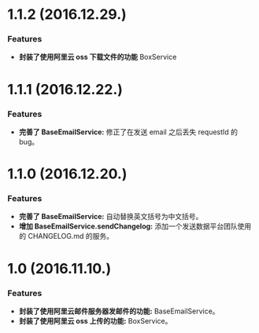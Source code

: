 # 1.1.2 (2016.12.29.)

### Features

* **封装了使用阿里云 oss 下载文件的功能** BoxService

# 1.1.1 (2016.12.22.)

### Features

* **完善了 BaseEmailService:** 修正了在发送 email 之后丢失 requestId 的 bug。


# 1.1.0 (2016.12.20.)

### Features

* **完善了 BaseEmailService:** 自动替换英文括号为中文括号。
* **增加 BaseEmailService.sendChangelog:** 添加一个发送数据平台团队使用的 CHANGELOG.md 的服务。


# 1.0 (2016.11.10.)

### Features

* **封装了使用阿里云邮件服务器发邮件的功能:** BaseEmailService。
* **封装了使用阿里云 oss 上传的功能:** BoxService。
